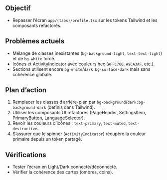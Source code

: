 ## Objectif
- Repasser l’écran `app/(tabs)/profile.tsx` sur les tokens Tailwind et les composants refactorés.

## Problèmes actuels
- Mélange de classes inexistantes (`bg-background-light`, `text-text-light`) et de `bg-white` forcé.
- Icônes et ActivityIndicator avec couleurs hex (`#FFC700`, `#9CA3AF`, etc.).
- Sections utilisent encore `bg-white`/`dark:bg-surface-dark` mais sans cohérence globale.

## Plan d’action
1. Remplacer les classes d’arrière-plan par `bg-background`/`dark:bg-background-dark` (définis dans Tailwind).
2. Utiliser les composants UI refactorés (PageHeader, SettingsItem, PrimaryButton, LanguageSelector).
3. Revoir les couleurs d’icônes : `text-primary`, `text-muted`, `text-destructive`.
4. S’assurer que le spinner (`ActivityIndicator`) récupère la couleur primaire depuis un token partagé.

## Vérifications
- Tester l’écran en Light/Dark connecté/déconnecté.
- Vérifier la cohérence des cartes (ombres, coins).
